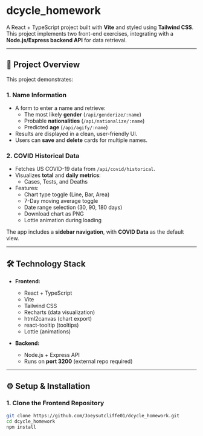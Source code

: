 # dcycle_homework

A React + TypeScript project built with **Vite** and styled using **Tailwind CSS**. This project implements two front-end exercises, integrating with a **Node.js/Express backend API** for data retrieval.

---

## 🚀 Project Overview

This project demonstrates:

### 1. **Name Information**
- A form to enter a name and retrieve:
  - The most likely **gender** (`/api/genderize/:name`)
  - Probable **nationalities** (`/api/nationalize/:name`)
  - Predicted **age** (`/api/agify/:name`)
- Results are displayed in a clean, user-friendly UI.
- Users can **save** and **delete** cards for multiple names.

### 2. **COVID Historical Data**
- Fetches US COVID-19 data from `/api/covid/historical`.
- Visualizes **total** and **daily metrics**:
  - Cases, Tests, and Deaths
- Features:
  - Chart type toggle (Line, Bar, Area)
  - 7-Day moving average toggle
  - Date range selection (30, 90, 180 days)
  - Download chart as PNG
  - Lottie animation during loading

The app includes a **sidebar navigation**, with **COVID Data** as the default view.

---

## 🛠 Technology Stack

- **Frontend:**
  - React + TypeScript
  - Vite
  - Tailwind CSS
  - Recharts (data visualization)
  - html2canvas (chart export)
  - react-tooltip (tooltips)
  - Lottie (animations)

- **Backend:**
  - Node.js + Express API
  - Runs on **port 3200** (external repo required)

---

## ⚙️ Setup & Installation

### 1. Clone the Frontend Repository

```bash
git clone https://github.com/Joeysutcliffe01/dcycle_homework.git
cd dcycle_homework
npm install


